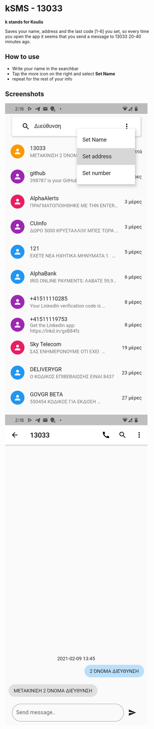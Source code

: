 # kSMS - 13033

**k stands for Koulis**

Saves your name, address and the last code [1-6] you set, so every time you open the
app it seems that you send a message to 13033 20-40 minutes ago.

## How to use

- Write your name in the searchbar
- Tap the more icon on the right and select **Set Name**
- repeat for the rest of your info

## Screenshots
![](./screenshots/home.jpg)
![](./screenshots/chatview.jpg)
